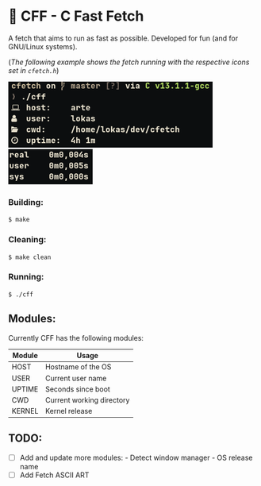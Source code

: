 # 🚀 CFF - C Fast Fetch
A fetch that aims to run as fast as possible. Developed for fun (and for GNU/Linux systems).

(_The following example shows the fetch running with the respective icons set in `cfetch.h`_)

![](https://raw.githubusercontent.com/egujito/cff/master/example-og.png)
![](https://raw.githubusercontent.com/egujito/cff/master/speed.png)
### Building:

```
$ make
```

### Cleaning:

```
$ make clean
```

### Running:

```
$ ./cff
```

## Modules:

Currently CFF has the following modules:

Module  | Usage
------------- | -------------
HOST  	| Hostname of the OS
USER  	| Current user name
UPTIME  | Seconds since boot
CWD     | Current working directory
KERNEL  | Kernel release

## TODO:

- [ ]  Add and update more modules:
		- Detect window manager
		- OS release name
- [ ]  Add Fetch ASCII ART
